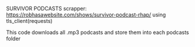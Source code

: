 SURVIVOR PODCASTS scrapper: https://robhasawebsite.com/shows/survivor-podcast-rhap/ using tls_client(requests)

This code downloads all .mp3 podcasts and store them into each podcasts folder